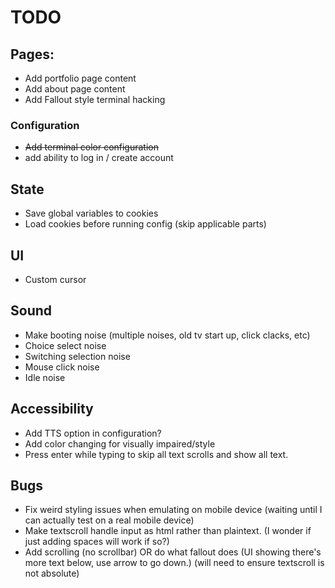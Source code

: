 # TODO

## Pages:
- Add portfolio page content
- Add about page content
- Add Fallout style terminal hacking
  
### Configuration
- ~~Add terminal color configuration~~
- add ability to log in / create account

## State
- Save global variables to cookies
- Load cookies before running config (skip applicable parts) 

## UI
- Custom cursor

## Sound
- Make booting noise (multiple noises, old tv start up, click clacks, etc)
- Choice select noise
- Switching selection noise
- Mouse click noise
- Idle noise

## Accessibility
- Add TTS option in configuration?
- Add color changing for visually impaired/style
- Press enter while typing to skip all text scrolls and show all text.

## Bugs
- Fix weird styling issues when emulating on mobile device (waiting until I can actually test on a real mobile device)
- Make textscroll handle input as html rather than plaintext. (I wonder if just adding spaces will work if so?)
- Add scrolling (no scrollbar) OR do what fallout does (UI showing there's more text below, use arrow to go down.) (will need to ensure textscroll is not absolute)
